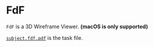 # FdF

`FdF` is a 3D Wireframe Viewer. **(macOS is only supported)**

[`subject.fdf.pdf`](subject.fdf.pdf) is the task file.

